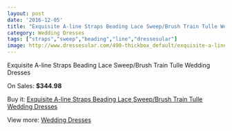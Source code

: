 ```yaml
---
layout: post
date: '2016-12-05'
title: "Exquisite A-line Straps Beading Lace Sweep/Brush Train Tulle Wedding Dresses"
category: Wedding Dresses
tags: ["straps","sweep","beading","line","dressesular"]
image: http://www.dressesular.com/490-thickbox_default/exquisite-a-line-straps-beading-lace-sweep-brush-train-tulle-wedding-dresses.jpg
---
```

Exquisite A-line Straps Beading Lace Sweep/Brush Train Tulle Wedding Dresses

On Sales: **$344.98**
<a href="https://www.dressesular.com/wedding-dresses/124-exquisite-a-line-straps-beading-lace-sweep-brush-train-tulle-wedding-dresses.html"><amp-img layout="responsive" width="600" height="600" src="//www.dressesular.com/490-thickbox_default/exquisite-a-line-straps-beading-lace-sweep-brush-train-tulle-wedding-dresses.jpg" alt="Exquisite A-line Straps Beading Lace Sweep/Brush Train Tulle Wedding Dresses 0" /></a>
<a href="https://www.dressesular.com/wedding-dresses/124-exquisite-a-line-straps-beading-lace-sweep-brush-train-tulle-wedding-dresses.html"><amp-img layout="responsive" width="600" height="600" src="//www.dressesular.com/493-thickbox_default/exquisite-a-line-straps-beading-lace-sweep-brush-train-tulle-wedding-dresses.jpg" alt="Exquisite A-line Straps Beading Lace Sweep/Brush Train Tulle Wedding Dresses 1" /></a>
<a href="https://www.dressesular.com/wedding-dresses/124-exquisite-a-line-straps-beading-lace-sweep-brush-train-tulle-wedding-dresses.html"><amp-img layout="responsive" width="600" height="600" src="//www.dressesular.com/492-thickbox_default/exquisite-a-line-straps-beading-lace-sweep-brush-train-tulle-wedding-dresses.jpg" alt="Exquisite A-line Straps Beading Lace Sweep/Brush Train Tulle Wedding Dresses 2" /></a>
<a href="https://www.dressesular.com/wedding-dresses/124-exquisite-a-line-straps-beading-lace-sweep-brush-train-tulle-wedding-dresses.html"><amp-img layout="responsive" width="600" height="600" src="//www.dressesular.com/491-thickbox_default/exquisite-a-line-straps-beading-lace-sweep-brush-train-tulle-wedding-dresses.jpg" alt="Exquisite A-line Straps Beading Lace Sweep/Brush Train Tulle Wedding Dresses 3" /></a>

Buy it: [Exquisite A-line Straps Beading Lace Sweep/Brush Train Tulle Wedding Dresses](https://www.dressesular.com/wedding-dresses/124-exquisite-a-line-straps-beading-lace-sweep-brush-train-tulle-wedding-dresses.html "Exquisite A-line Straps Beading Lace Sweep/Brush Train Tulle Wedding Dresses")

View more: [Wedding Dresses](https://www.dressesular.com/3-wedding-dresses "Wedding Dresses")